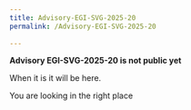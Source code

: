 ```yaml
---
title: Advisory-EGI-SVG-2025-20
permalink: /Advisory-EGI-SVG-2025-20
  
---
```


**Advisory EGI-SVG-2025-20 is not public yet**

When it is it will be here.

You are looking in the right place
